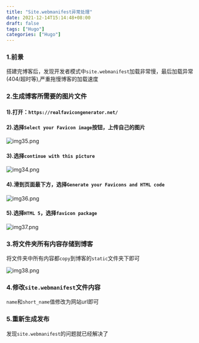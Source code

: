 ```yaml
---
title: "Site.webmanifest异常处理"
date: 2021-12-14T15:14:48+08:00
draft: false
tags: ["Hugo"]
categories: ["Hugo"]
---
```


### 1.前景
搭建完博客后，发现开发者模式中`site.webmanifest`加载非常慢，最后加载异常(404/超时等),严重拖慢博客的加载速度


### 2.生成博客所需要的图片文件

#### 1).打开：`https://realfavicongenerator.net/`

#### 2).选择`Select your Favicon image`按钮，上传自己的图片

![img35.png](/img/img35.png)

#### 3).选择`continue with this picture`

![img34.png](/img/img34.png)

#### 4).滑到页面最下方，选择`Generate your Favicons and HTML code`

![img36.png](/img/img36.png)

#### 5).选择`HTML 5`，选择`favicon package`

![img37.png](/img/img37.png)

### 3.将文件夹所有内容存储到博客

将文件夹中所有内容都`copy`到博客的`static`文件夹下即可

![img38.png](/img/img38.png)

### 4.修改`site.webmanifest`文件内容

`name`和`short_name`值修改为网站url即可

### 5.重新生成发布
发现`site.webmanifest`的问题就已经解决了


    




